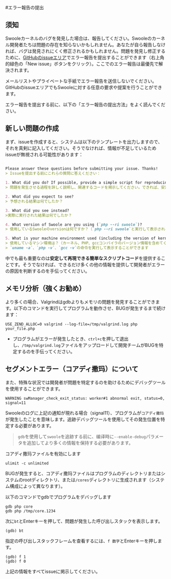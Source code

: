 #エラー報告の提出

## 须知

Swooleカーネルのバグを発見した場合は、報告してください。Swooleのカーネル開発者たちは問題の存在を知らないかもしれません。あなたが自ら報告しなければ、バグは発見されにくく修正されるかもしれません。問題を発見し修正するために、[GitHubのissueエリア](https://github.com/swoole/swoole-src/issues)でエラー報告を提出することができます（右上角的緑色の「New issue」ボタンをクリック）。ここでのエラー報告は最優先で解決されます。

メールリストやプライベートな手紙でエラー報告を送信しないでください。GitHubのissueエリアでもSwooleに対する任意の要求や提案を行うことができます。

エラー報告を提出する前に、以下の「エラー報告の提出方法」をよく読んでください。

## 新しい問題の作成

まず、issueを作成すると、システムは以下のテンプレートを出力しますので、それを真剣に記入してください。そうでなければ、情報が不足しているためissueが無視される可能性があります：

```markdown

Please answer these questions before submitting your issue. Thanks!
> Issueを提出する前にこれらの質問に答えください：
	
1. What did you do? If possible, provide a simple script for reproducing the error.
> 問題を発生させる過程を詳しく説明し、関連するコードを掲示してください。できれば、安定して再現できる簡単なスクリプトコードを提供してください。

2. What did you expect to see?
> 予想される結果は何でしたか？

3. What did you see instead?
>実際に実行された結果は何でしたか？

4. What version of Swoole are you using (`php --ri swoole`)?
> 使用しているSwooleのversionは何ですか？（`php --ri swoole`と実行して表示される内容を掲示してください）

5. What is your machine environment used (including the version of kernel & php & gcc)?
> 使用しているマシン環境は？（カーネル、PHP、gccコンパイラのバージョン情報を含めてください）
> `uname -a`、`php -v`、`gcc -v`の命令を実行して表示することができます

```

中でも最も重要なのは**安定して再現できる簡単なスクリプトコード**を提供することです。そうでなければ、できるだけ多くの他の情報を提供して開発者がエラーの原因を判断するのを手伝ってください。

## メモリ分析（強くお勧め）

より多くの場合、Valgrindはgdbよりもメモリの問題を発見することができます。以下のコマンドを実行してプログラムを動作させ、BUGが発生するまで続けます：

```shell
USE_ZEND_ALLOC=0 valgrind --log-file=/tmp/valgrind.log php your_file.php
```

* プログラムがエラーが発生したとき、`ctrl+c`を押して退出し、`/tmp/valgrind.log`ファイルをアップロードして開発チームがBUGを特定するのを手伝ってください。

## セグメントエラー（コアディ撒玛）について

また、特殊な状況では開発者が問題を特定するのを助けるためにデバッグツールを使用することができます。

```shell
WARNING	swManager_check_exit_status: worker#1 abnormal exit, status=0, signal=11
```

Swooleのログに上記の通知が現れる場合（signal11）、プログラムが`コアディ撒玛`が発生したことを意味します。追跡デバッグツールを使用してその発生位置を特定する必要があります。

> `gdb`を使用して`swoole`を追跡する前に、编译時に`--enable-debug`パラメータを追加してより多くの情報を保持する必要があります。

コアディ撒玛ファイルを有効にします
```shell
ulimit -c unlimited
```

BUGが発生すると、コアディ撒玛ファイルはプログラムのディレクトリまたはシステムのrootディレクトリ、または`/cores`ディレクトリに生成されます（システム構成によって異なります）。

以下のコマンドでgdbでプログラムをデバッグします

```
gdb php core
gdb php /tmp/core.1234
```

次に`bt`とEnterキーを押して、問題が発生した呼び出しスタックを表示します。
```
(gdb) bt
```

指定の呼び出しスタックフレームを查看するには、`f 数字`とEnterキーを押します。
```
(gdb) f 1
(gdb) f 0
```

上記の情報をすべてissueに掲示してください。
